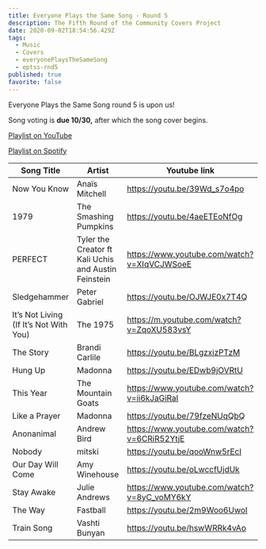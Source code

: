 ```yaml
---
title: Everyone Plays the Same Song - Round 5
description: The Fifth Round of the Community Covers Project
date: 2020-09-02T18:54:56.429Z
tags:
  - Music
  - Covers
  - everyonePlaysTheSameSong
  - eptss-rnd5
published: true
favorite: false
---
```

Everyone Plays the Same Song round 5 is upon us!

Song voting is **due 10/30,** after which the song cover begins.

[P](https://www.youtube.com/playlist?list=PLDkm3cHHN23HeMEVUxN0Rz8nYw12gLgax)[laylist on YouTube](https://www.youtube.com/playlist?list=PLDkm3cHHN23HeMEVUxN0Rz8nYw12gLgax)

[Playlist on Spotify](https://open.spotify.com/playlist/2yciibpMj4ZNV9wEMxajfE?si=tv5qe-jRSe2cteVpVkbizw)

| Song Title                             | Artist                                               | Youtube link                                |
| -------------------------------------- | ---------------------------------------------------- | ------------------------------------------- |
| Now You Know                           | Anaïs Mitchell                                       | https://youtu.be/39Wd_s7o4po                |
| 1979                                   | The Smashing Pumpkins                                | https://youtu.be/4aeETEoNfOg                |
| PERFECT                                | Tyler the Creator ft Kali Uchis and Austin Feinstein | https://www.youtube.com/watch?v=XIqVCJWSoeE |
| Sledgehammer                           | Peter Gabriel                                        | https://youtu.be/OJWJE0x7T4Q                |
| It’s Not Living (If It’s Not With You) | The 1975                                             | https://m.youtube.com/watch?v=ZqoXU583vsY   |
| The Story                              | Brandi Carlile                                       | https://youtu.be/BLgzxizPTzM                |
| Hung Up                                | Madonna                                              | https://youtu.be/EDwb9jOVRtU                |
| This Year                              | The Mountain Goats                                   | https://www.youtube.com/watch?v=ii6kJaGiRaI |
| Like a Prayer                          | Madonna                                              | https://youtu.be/79fzeNUqQbQ                |
| Anonanimal                             | Andrew Bird                                          | https://www.youtube.com/watch?v=6CRiR52YtjE |
| Nobody                                 | mitski                                               | https://youtu.be/qooWnw5rEcI                |
| Our Day Will Come                      | Amy Winehouse                                        | https://youtu.be/oLwccfUjdUk                |
| Stay Awake                             | Julie Andrews                                        | https://www.youtube.com/watch?v=8yC_voMY6kY |
| The Way                                | Fastball                                             | https://youtu.be/2m9Woo6UwoI                |
| Train Song                             | Vashti Bunyan                                        | https://youtu.be/hswWRRk4vAo                |